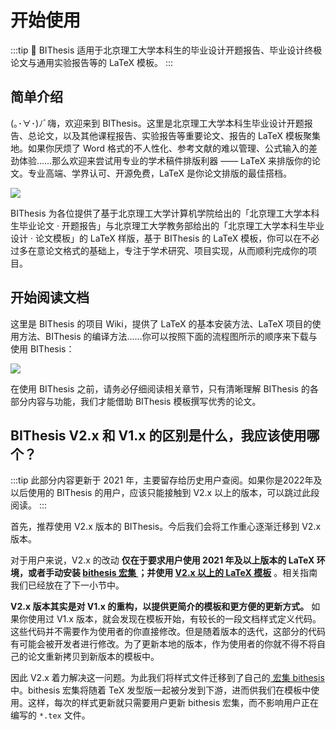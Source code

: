 # 开始使用 <Badge text="BIThesis"/>

:::tip 📖 BIThesis
适用于北京理工大学本科生的毕业设计开题报告、毕业设计终极论文与通用实验报告等的 LaTeX 模板。
:::

## 简单介绍

(｡･∀･)ﾉﾞ嗨，欢迎来到 BIThesis。这里是北京理工大学本科生毕业设计开题报告、总论文，以及其他课程报告、实验报告等重要论文、报告的 LaTeX 模板聚集地。如果你厌烦了 Word 格式的不人性化、参考文献的难以管理、公式输入的差劲体验……那么欢迎来尝试用专业的学术稿件排版利器 —— LaTeX 来排版你的论文。专业高端、学界认可、开源免费，LaTeX 是你论文排版的最佳搭档。

![](https://i.loli.net/2020/03/01/WbzE5rBvIZak8Rx.png)

BIThesis 为各位提供了基于北京理工大学计算机学院给出的「北京理工大学本科生毕业论文 · 开题报告」与北京理工大学教务部给出的「北京理工大学本科生毕业设计 · 论文模板」的 LaTeX 样版，基于 BIThesis 的 LaTeX 模板，你可以在不必过多在意论文格式的基础上，专注于学术研究、项目实现，从而顺利完成你的项目。

## 开始阅读文档

这里是 BIThesis 的项目 Wiki，提供了 LaTeX 的基本安装方法、LaTeX 项目的使用方法、BIThesis 的编译方法……你可以按照下面的流程图所示的顺序来下载与使用 BIThesis：

![](https://i.loli.net/2020/03/27/mV3kTsnCDNWwlOU.png)

在使用 BIThesis 之前，请务必仔细阅读相关章节，只有清晰理解 BIThesis 的各部分内容与功能，我们才能借助 BIThesis 模板撰写优秀的论文。

## BIThesis V2.x 和 V1.x 的区别是什么，我应该使用哪个？

:::tip
此部分内容更新于 2021 年，主要留存给历史用户查阅。如果你是2022年及以后使用的
BIThesis 的用户，应该只能接触到 V2.x 以上的版本，可以跳过此段阅读。
:::

首先，推荐使用 V2.x 版本的 BIThesis。今后我们会将工作重心逐渐迁移到 V2.x 版本。

对于用户来说，V2.x 的改动 **仅在于要求用户使用 2021 年及以上版本的 LaTeX 环境，或者手动安装 [ bithesis 宏集 ](https://ctan.org/pkg/bithesis?lang=en)；并使用 [V2.x 以上的 LaTeX 模板](https://github.com/BITNP/BIThesis/releases)** 。相关指南我们已经放在了下一小节中。

**V2.x 版本其实是对 V1.x 的重构，以提供更简介的模板和更方便的更新方式。** 如果你使用过 V1.x 版本，就会发现在模板开始，有较长的一段文档样式定义代码。这些代码并不需要作为使用者的你直接修改。但是随着版本的迭代，这部分的代码有可能会被开发者进行修改。为了更新本地的版本，作为使用者的你就不得不将自己的论文重新拷贝到新版本的模板中。

因此 V2.x 着力解决这一问题。为此我们将样式文件迁移到了自己的[ 宏集 bithesis ](https://ctan.org/pkg/bithesis?lang=en)中。bithesis 宏集将随着 TeX 发型版一起被分发到下游，进而供我们在模板中使用。这样，每次的样式更新就只需要用户更新 bithesis 宏集，而不影响用户正在编写的 `*.tex` 文件。 
